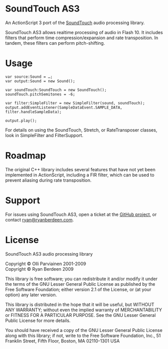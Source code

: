 SoundTouch AS3
==============

An ActionScript 3 port of the [SoundTouch][1] audio processing library.

SoundTouch AS3 allows realtime processing of audio in Flash 10. It includes filters that perform time compression/expansion and rate transposition. In tandem, these filters can perform pitch-shifting.

Usage
=====

    var source:Sound = …;
    var output:Sound = new Sound();

    var soundTouch:SoundTouch = new SoundTouch();
    soundTouch.pitchSemitones = -6;

    var filter:SimpleFilter = new SimpleFilter(sound, soundTouch);
    output.addEventListener(SampleDataEvent.SAMPLE_DATA, filter.handleSampleData);

    output.play();

For details on using the SoundTouch, Stretch, or RateTransposer classes, look in SimpleFilter and FilterSupport.

Roadmap
=======

The original C++ library includes several features that have not yet been implemented in ActionScript, including a FIR filter, which can be used to prevent aliasing during rate transposition.

Support
=======

For issues using SoundTouch AS3, open a ticket at the [GitHub project][2], or contact [ryan@ryanberdeen.com][3].

License
=======

SoundTouch AS3 audio processing library

Copyright © Olli Parviainen 2001-2009  
Copyright © Ryan Berdeen 2009

This library is free software; you can redistribute it and/or
modify it under the terms of the GNU Lesser General Public
License as published by the Free Software Foundation; either
version 2.1 of the License, or (at your option) any later version.

This library is distributed in the hope that it will be useful,
but WITHOUT ANY WARRANTY; without even the implied warranty of
MERCHANTABILITY or FITNESS FOR A PARTICULAR PURPOSE.  See the GNU
Lesser General Public License for more details.

You should have received a copy of the GNU Lesser General Public
License along with this library; if not, write to the Free Software
Foundation, Inc., 51 Franklin Street, Fifth Floor, Boston, MA 02110-1301 USA

[1]: http://www.surina.net/soundtouch/
[2]: http://github.com/also/soundtouch-as3/issues
[3]: mailto:ryan@ryanberdeen.com

